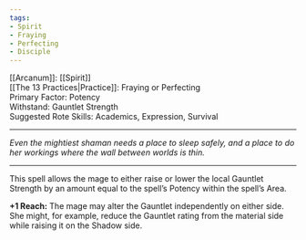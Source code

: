 ```yaml
---
tags:
- Spirit
- Fraying
- Perfecting
- Disciple
---
```


[[Arcanum]]: [[Spirit]]\
[[The 13 Practices|Practice]]: Fraying or Perfecting\
Primary Factor: Potency\
Withstand: Gauntlet Strength\
Suggested Rote Skills: Academics, Expression, Survival

---

_Even the mightiest shaman needs a place to sleep safely, and a place to do her workings where the wall between worlds is thin._

---

This spell allows the mage to either raise or lower the local Gauntlet Strength by an amount equal to the spell’s Potency within the spell’s Area.

**+1 Reach:** The mage may alter the Gauntlet independently on either side. She might, for example, reduce the Gauntlet rating from the material side while raising it on the Shadow side.